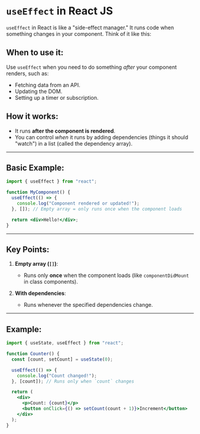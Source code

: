# `useEffect` in React JS

`useEffect` in React is like a "side-effect manager." It runs code when something changes in your component. Think of it like this:

## When to use it:

Use `useEffect` when you need to do something _after_ your component renders, such as:

- Fetching data from an API.
- Updating the DOM.
- Setting up a timer or subscription.

## How it works:

- It runs **after the component is rendered**.
- You can control _when_ it runs by adding dependencies (things it should "watch") in a list (called the dependency array).

---

## Basic Example:

```jsx
import { useEffect } from "react";

function MyComponent() {
  useEffect(() => {
    console.log("Component rendered or updated!");
  }, []); // Empty array = only runs once when the component loads

  return <div>Hello!</div>;
}
```

---

## Key Points:

1. **Empty array (`[]`)**:

   - Runs only **once** when the component loads (like `componentDidMount` in class components).

2. **With dependencies**:
   - Runs whenever the specified dependencies change.

---

## Example:

```jsx
import { useState, useEffect } from "react";

function Counter() {
  const [count, setCount] = useState(0);

  useEffect(() => {
    console.log("Count changed!");
  }, [count]); // Runs only when `count` changes

  return (
    <div>
      <p>Count: {count}</p>
      <button onClick={() => setCount(count + 1)}>Increment</button>
    </div>
  );
}
```
